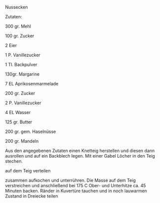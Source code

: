 Nussecken

Zutaten:

300 gr. Mehl

100 gr. Zucker

2 Eier

1 P. Vanillezucker

1 Tl. Backpulver

130gr. Margarine

7 EL Aprikosenmarmelade

200 gr. Zucker

2 P. Vanillezucker

4 EL Wasser

125 gr. Butter

200 gr. gem. Haselnüsse

200 gr. Mandeln

Aus den angegebenen Zutaten einen Knetteig herstellen und diesen dann ausrollen und auf ein Backblech legen. Mit einer Gabel Löcher in den Teig stechen.

auf dem Teig verteilen

zusammen aufkochen und unterrühren. Die Masse auf dem Teig verstreichen und anschließend bei 175 C Ober- und Unterhitze ca. 45 Minuten backen. Ränder in Kuvertüre tauchen und in noch lauwarmen Zustand in Dreiecke teilen
